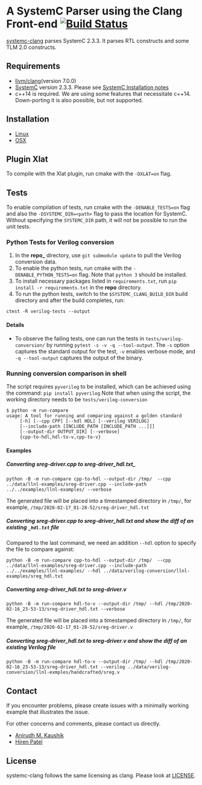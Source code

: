 # A SystemC Parser using the Clang Front-end [![Build Status](https://travis-ci.com/anikau31/systemc-clang.svg?branch=master)](https://travis-ci.com/anikau31/systemc-clang)

[systemc-clang](https://git.uwaterloo.ca/caesr-pub//systemc-clang) parses SystemC 2.3.3.
It parses RTL constructs and some TLM 2.0 constructs. 

## Requirements

* [llvm/clang](https://releases.llvm.org/download.html)(version 7.0.0)
* [SystemC](http://systemc.org) version 2.3.3. Please see [SystemC Installation notes](https://github.com/anikau31/systemc-clang/blob/master/doc/systemc-install.mkd)
* c++14 is required.  We are using some features that necessitate c++14.  Down-porting it is also possible, but not supported.

## Installation 

* [Linux](doc/INSTALL-linux.md)
* [OSX](doc/INSTALL-osx.md)

## Plugin Xlat

  To compile with the Xlat plugin, run cmake with the `-DXLAT=on` flag. 
  
## Tests
  To enable compilation of tests, run cmake with the `-DENABLE_TESTS=on` flag and also the `-DSYSTEMC_DIR=<path>` flag to pass the location for SystemC.  Without specifying the `SYSTEMC_DIR` path, it will not be possible to run the unit tests.

### Python Tests for Verilog conversion

  1. In the **repo_** directory, use `git submodule update` to pull the Verilog conversion data.
  2. To enable the python tests, run cmake with the `-DENABLE_PYTHON_TESTS=on` flag. Note that `python 3` should be installed.
  3. To install necessary packages listed in `requirements.txt`, run `pip install -r requirements.txt` in the **repo** directory.
  4. To run the python tests, switch to the `$SYSTEMC_CLANG_BUILD_DIR` build directory and after the build completes, run:
  ```
  ctest -R verilog-tests --output
  ``` 

#### Details

  - To observe the failing tests, one can run the tests in `tests/verilog-conversion/` by running `pytest -s -v -q --tool-output`.
  The `-s` option captures the standard output for the test, `-v` enables verbose mode, and `-q --tool-output` captures the output of the binary.


### Running conversion comparison in shell
  The script requires `pyverilog` to be installed, which can be achieved using the command: `pip install pyverilog`
  Note that when using the script, the working directory needs to be `tests/verilog-conversion`
  ```
  $ python -m run-compare
  usage: A tool for running and comparing against a golden standard
       [-h] [--cpp CPP] [--hdl HDL] [--verilog VERILOG]
       [--include-path [INCLUDE_PATH [INCLUDE_PATH ...]]]
       [--output-dir OUTPUT_DIR] [--verbose]
       {cpp-to-hdl,hdl-to-v,cpp-to-v}
   ```
   
#### Examples
##### Converting sreg-driver.cpp to sreg-driver_hdl.txt_
   ```
   python -B -m run-compare cpp-to-hdl --output-dir /tmp/  --cpp ../data/llnl-examples/sreg-driver.cpp --include-path ../../examples/llnl-examples/ --verbose
   ```
   The generated file will be placed into a timestamped directory in `/tmp/`, for example, `/tmp/2020-02-17_01-28-52/sreg-driver_hdl.txt`
##### Converting sreg-driver.cpp to sreg-driver_hdl.txt and show the diff of an existing `_hdl.txt` file
   Compared to the last command, we need an addition `--hdl` option to specify the file to compare against:
   ```
   python -B -m run-compare cpp-to-hdl --output-dir /tmp/  --cpp ../data/llnl-examples/sreg-driver.cpp --include-path ../../examples/llnl-examples/ --hdl ../data/verilog-conversion/llnl-examples/sreg_hdl.txt
   ```
##### Converting sreg-driver_hdl.txt to sreg-driver.v
   ```
   python -B -m run-compare hdl-to-v --output-dir /tmp/ --hdl /tmp/2020-02-16_23-53-13/sreg-driver_hdl.txt --verbose
   ```
   The generated file will be placed into a timestamped directory in `/tmp/`, for example, `/tmp/2020-02-17_01-28-52/sreg-driver.v`
##### Converting sreg-driver_hdl.txt to sreg-driver.v and show the diff of an existing Verilog file
   ```
   python -B -m run-compare hdl-to-v --output-dir /tmp/ --hdl /tmp/2020-02-16_23-53-13/sreg-driver_hdl.txt --verilog ../data/verilog-conversion/llnl-exmples/handcrafted/sreg.v
   ```


## Contact

If you encounter problems, please create issues with a minimally working example that illustrates the issue.  

For other concerns and comments, please contact us directly.
* [Anirudh M. Kaushik](https://ece.uwaterloo.ca/~anikau31/uwhtml/team/anirudh-kaushik/)
* [Hiren Patel](https://caesr.uwaterloo.ca)

## License

systemc-clang follows the same licensing as clang.  Please look at [LICENSE](https://github.com/anikau31/systemc-clang/blob/master/LICENSE).

